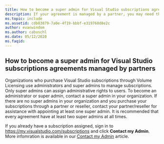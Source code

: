 ```yaml
---
title: How to become a super admin for Visual Studio subscriptions agreements managed by partners
description: If your agreement is managed by a partner, you may need their assistance to create super admins.
ms.topic: include
ms.assetid: cdb03879-7a0e-4f19-bbbf-e319760d8e2c
author: evanwindom
ms.author: cabuschl
ms.date: 05/12/2020
ms.faqid: 
---
```


## How to become a super admin for Visual Studio subscriptions agreements managed by partners

Organizations who purchase Visual Studio subscriptions through Volume Licensing use administrators and super admins to manage subscriptions.  Only super admins can assign administrative rights to users.  To become an administrator or super admin, contact a super admin in your organization.  If there are no super admins in your organization and you purchase your subscriptions through a partner or reseller, contact your partner/reseller for assistance with appointing at least one super admin.  It is recommended that every agreement have at least two super admins at all times.  

If you already have a subscription assigned, sign in to https://my.visualstudio.com/subscriptions and click **Contact my Admin**.  More infomration is available in our [Contact my Admin](contact-my-admin.md) article.

